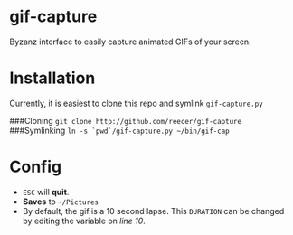 gif-capture
===========

Byzanz interface to easily capture animated GIFs of your screen.


Installation
============
Currently, it is easiest to clone this repo and symlink `gif-capture.py`

###Cloning
```git clone http://github.com/reecer/gif-capture```
###Symlinking
```ln -s `pwd`/gif-capture.py ~/bin/gif-cap```


Config
========
* `ESC` will **quit**.
* **Saves** to `~/Pictures`
* By default, the gif is a 10 second lapse. This `DURATION` can be changed by editing the variable on *line 10*.
